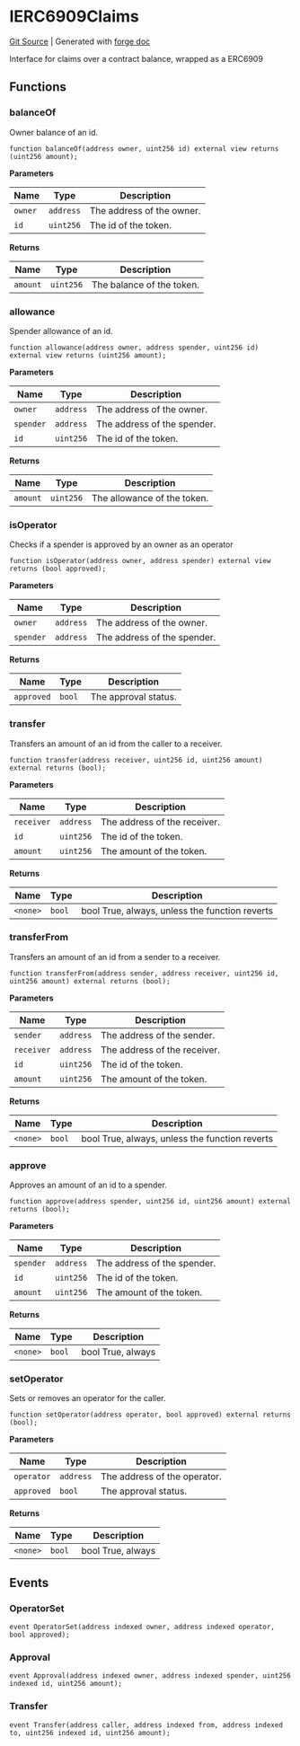 # IERC6909Claims
[Git Source](https://github.com/Uniswap/docs/blob/1141642f8ba4665a50660886a8a8401526677045/src/interfaces/external/IERC6909Claims.sol)
| Generated with [forge doc](https://book.getfoundry.sh/reference/forge/forge-doc)

Interface for claims over a contract balance, wrapped as a ERC6909


## Functions
### balanceOf

Owner balance of an id.


```solidity
function balanceOf(address owner, uint256 id) external view returns (uint256 amount);
```
**Parameters**

|Name|Type|Description|
|----|----|-----------|
|`owner`|`address`|The address of the owner.|
|`id`|`uint256`|The id of the token.|

**Returns**

|Name|Type|Description|
|----|----|-----------|
|`amount`|`uint256`|The balance of the token.|


### allowance

Spender allowance of an id.


```solidity
function allowance(address owner, address spender, uint256 id) external view returns (uint256 amount);
```
**Parameters**

|Name|Type|Description|
|----|----|-----------|
|`owner`|`address`|The address of the owner.|
|`spender`|`address`|The address of the spender.|
|`id`|`uint256`|The id of the token.|

**Returns**

|Name|Type|Description|
|----|----|-----------|
|`amount`|`uint256`|The allowance of the token.|


### isOperator

Checks if a spender is approved by an owner as an operator


```solidity
function isOperator(address owner, address spender) external view returns (bool approved);
```
**Parameters**

|Name|Type|Description|
|----|----|-----------|
|`owner`|`address`|The address of the owner.|
|`spender`|`address`|The address of the spender.|

**Returns**

|Name|Type|Description|
|----|----|-----------|
|`approved`|`bool`|The approval status.|


### transfer

Transfers an amount of an id from the caller to a receiver.


```solidity
function transfer(address receiver, uint256 id, uint256 amount) external returns (bool);
```
**Parameters**

|Name|Type|Description|
|----|----|-----------|
|`receiver`|`address`|The address of the receiver.|
|`id`|`uint256`|The id of the token.|
|`amount`|`uint256`|The amount of the token.|

**Returns**

|Name|Type|Description|
|----|----|-----------|
|`<none>`|`bool`|bool True, always, unless the function reverts|


### transferFrom

Transfers an amount of an id from a sender to a receiver.


```solidity
function transferFrom(address sender, address receiver, uint256 id, uint256 amount) external returns (bool);
```
**Parameters**

|Name|Type|Description|
|----|----|-----------|
|`sender`|`address`|The address of the sender.|
|`receiver`|`address`|The address of the receiver.|
|`id`|`uint256`|The id of the token.|
|`amount`|`uint256`|The amount of the token.|

**Returns**

|Name|Type|Description|
|----|----|-----------|
|`<none>`|`bool`|bool True, always, unless the function reverts|


### approve

Approves an amount of an id to a spender.


```solidity
function approve(address spender, uint256 id, uint256 amount) external returns (bool);
```
**Parameters**

|Name|Type|Description|
|----|----|-----------|
|`spender`|`address`|The address of the spender.|
|`id`|`uint256`|The id of the token.|
|`amount`|`uint256`|The amount of the token.|

**Returns**

|Name|Type|Description|
|----|----|-----------|
|`<none>`|`bool`|bool True, always|


### setOperator

Sets or removes an operator for the caller.


```solidity
function setOperator(address operator, bool approved) external returns (bool);
```
**Parameters**

|Name|Type|Description|
|----|----|-----------|
|`operator`|`address`|The address of the operator.|
|`approved`|`bool`|The approval status.|

**Returns**

|Name|Type|Description|
|----|----|-----------|
|`<none>`|`bool`|bool True, always|


## Events
### OperatorSet

```solidity
event OperatorSet(address indexed owner, address indexed operator, bool approved);
```

### Approval

```solidity
event Approval(address indexed owner, address indexed spender, uint256 indexed id, uint256 amount);
```

### Transfer

```solidity
event Transfer(address caller, address indexed from, address indexed to, uint256 indexed id, uint256 amount);
```

